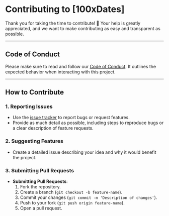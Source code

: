# Contributing to [100xDates]

Thank you for taking the time to contribute! 🎉 Your help is greatly appreciated, and we want to make contributing as easy and transparent as possible.

---

## Code of Conduct

Please make sure to read and follow our [Code of Conduct](CODE_OF_CONDUCT.md). It outlines the expected behavior when interacting with this project.

---

## How to Contribute

### 1. Reporting Issues
- Use the [issue tracker](link-to-issues) to report bugs or request features.
- Provide as much detail as possible, including steps to reproduce bugs or a clear description of feature requests.

### 2. Suggesting Features
- Create a detailed issue describing your idea and why it would benefit the project.

### 3. Submitting Pull Requests
- **Submitting Pull Requests**: 
  1. Fork the repository.
  2. Create a branch (`git checkout -b feature-name`).
  3. Commit your changes (`git commit -m 'Description of changes'`).
  4. Push to your fork (`git push origin feature-name`).
  5. Open a pull request.

